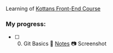 Learning of [Kottans Front-End Course](https://github.com/kottans/frontend)

### My progress:

- [ ] 0. Git Basics
     :memo: [Notes](git_basics/README.md)
     :camera: Screenshot
